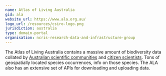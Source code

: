 ```yaml
---
name: Atlas of Living Australia
gid: ala
website_url: https://www.ala.org.au/
logo_url: /resources/csiro-logo.png
jurisdiction: australia
type: domain-portal
organisation: ncris-research-data-and-infrastructure-group
---
```


The Atlas of Living Australia contains a massive amount of biodiversity data collated by [Australian scientific communities](http://www.ala.org.au/about-the-atlas/atlas-background/atlas-partners/partner-profiles/) and [citizen scientists](http://www.ala.org.au/get-involved/citizen-science/). Tons of geospatially located species occurrences, info on those species. The ALA also has an extensive set of APIs for downloading and uploading data.